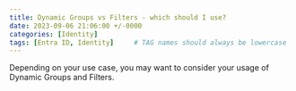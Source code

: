 ```yaml
---
title: Dynamic Groups vs Filters - which should I use?
date: 2023-09-06 21:06:00 +/-0000
categories: [Identity]
tags: [Entra ID, Identity]     # TAG names should always be lowercase
---
```


Depending on your use case, you may want to consider your usage of Dynamic Groups and Filters.
